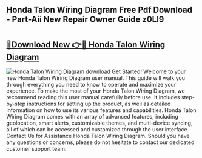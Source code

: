 ## Honda Talon Wiring Diagram Free Pdf Download - Part-Aii New Repair Owner Guide z0Ll9

# <h2><a href="http://dfk7vt.blite.top/?on=Honda+Talon+Wiring+Diagram">🔗Download New 👉🔴 Honda Talon Wiring Diagram</a></h2>

[![Honda Talon Wiring Diagram download](https://i.imgur.com/lujVjoI.png)](http://dfk7vt.blite.top/?on=Honda+Talon+Wiring+Diagram)
Get Started! Welcome to your new Honda Talon Wiring Diagram user manual. This guide will walk you through everything you need to know to operate and maximize your experience. To make the most of your Honda Talon Wiring Diagram, we recommend reading this user manual carefully before use. It includes step-by-step instructions for setting up the product, as well as detailed information on how to use its various features and capabilities. Honda Talon Wiring Diagram comes with an array of advanced features, including geolocation, smart alerts, customizable themes, and multi-device syncing, all of which can be accessed and customized through the user interface. Contact Us for Assistance Honda Talon Wiring Diagram. Should you have any questions or concerns, please do not hesitate to contact our dedicated customer support team.
